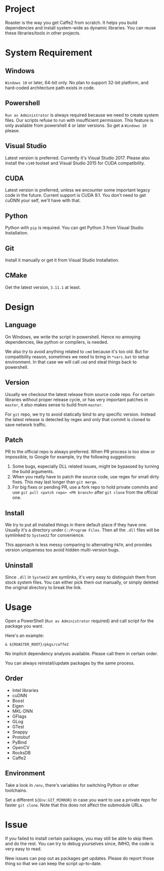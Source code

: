 Project
================

Roaster is the way you get Caffe2 from scratch.
It helps you build dependencies and install system-wide as dynamic libraries.
You can reuse these libraries/tools in other projects.

System Requirement
================

Windows
----------

`Windows 10` or later, 64-bit only.
No plan to support 32-bit platform, and hard-coded architecture path exists in code.

Powershell
----------

`Run as Administrator` is always required because we need to create system files.
Our scripts refuse to run with insufficient permission.
This feature is only available from powershell 4 or later versions.
So get a `Windows 10` please.

Visual Studio
----------

Latest version is preferred.
Currently it's Visual Studio 2017.
Please also install the `v140` toolset and Visual Studio 2015 for CUDA compatibility.

CUDA
----------

Latest version is preferred, unless we encounter some important legacy code in the future.
Current support is CUDA 9.1.
You don't need to get cuDNN your self, we'll have with that.

Python
----------

Python with `pip` is required.
You can get Python 3 from Visual Studio Installation.

Git
----------

Install it manually or get it from Visual Studio Installation.

CMake
----------

Get the latest version, `3.11.1` at least.

Design
================

Language
----------
On Windows, we write the script in powershell.
Hence no annoying dependencies, like python or compilers, is needed.

We also try to avoid anything related to `cmd` because it's too old.
But for compatibility reason, sometimes we need to bring in `*vars.bat` to setup environment.
In that case we will call `cmd` and steal things back to powershell.

Version
----------

Usually we checkout the latest release from source code repo.
For certain libraries without proper release cycle, or has very important patches in `master`, it also makes sense to build from `master`.

For `git` repo, we try to avoid statically bind to any specific version.
Instead the latest release is detected by regex and only that commit is cloned to save network traffic.

Patch
----------

PR to the official repo is always preferred.
When PR process is too slow or impossible, to Google for example, try the following suggestions:

1. Some bugs, especially DLL related issues, might be bypassed by turning the build arguments.
2. When you really have to patch the source code, use regex for small dirty fixes. This may last longer than `git merge`.
3. For big fixes or pending PR, use a fork repo to hold private commits and use `git pull <patch repo> <PR branch>` after `git clone` from the official one.

Install
----------

We try to put all installed things in there default place if they have one.
Usually it's a directory under `C:/Program Files`.
Then all the `.dll` files will be symlinked to `System32` for convenience.

This approach is less messy comparing to alternating `PATH`, and provides version uniqueness too avoid hidden multi-version bugs.

Uninstall
----------
Since `.dll` in `System32` are symlinks, it's very easy to distinguish them from stock system files.
You can either pick them out manually, or simply deleted the original directory to break the link.

Usage
================

Open a PowerShell (`Run as Administrator` required) and call script for the package you want.

Here's an example:
```
& ${ROASTER_ROOT}/pkgs/caffe2
```

No implicit dependency analysis available.
Please call them in certain order.

You can always reinstall/update packages by the same process.

Order
----------

* Intel libraries
* cuDNN
* Boost
* Eigen
* MKL-DNN
* GFlags
* GLog
* GTest
* Snappy
* Protobuf
* PyBind
* OpenCV
* RocksDB
* Caffe2

Environment
----------

Take a look in `/env`, there's variables for switching Python or other toolchains.

Set a different `${Env:GIT_MIRROR}` in case you want to use a private repo for faster `git clone`.
Note that this does not affect the submodule URLs.

Issue
================

If you failed to install certain packages, you may still be able to skip them and do the rest.
You can try to debug yourselves since, IMHO, the code is very easy to read.

New issues can pop out as packages get updates.
Please do report those thing so that we can keep the script up-to-date.
